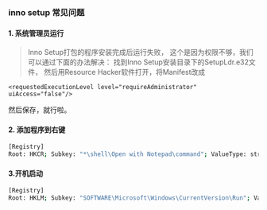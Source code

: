 ### inno setup 常见问题

#### 1. 系统管理员运行

> Inno Setup打包的程序安装完成后运行失败，
    这个是因为权限不够，我们可以通过下面的办法解决：
  找到Inno Setup安装目录下的SetupLdr.e32文件，
  然后用Resource Hacker软件打开，将Manifest改成

```
<requestedExecutionLevel level="requireAdministrator"  uiAccess="false"/>
```

然后保存，就行啦。

#### 2. 添加程序到右键

```bash
[Registry]
Root: HKCR; Subkey: "*\shell\Open with Notepad\command"; ValueType: string; ValueName: ""; ValueData: "{app}\notepad\notepad++.exe %1";   Flags: deletekey uninsdeletekey;
```

#### 3.开机启动

```bash
[Registry]
Root: HKLM; Subkey: "SOFTWARE\Microsoft\Windows\CurrentVersion\Run"; ValueType: string; ValueName: "paperless"; ValueData: "{app}\{#MyAppExeName}"; Flags: deletekey uninsdeletekey;

```